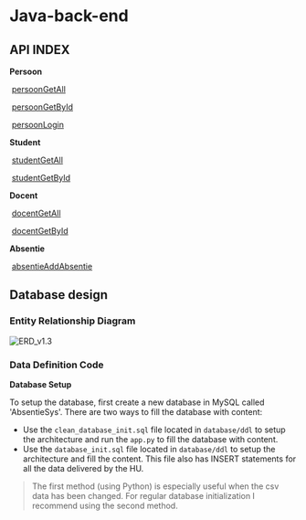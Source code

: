 # Java-back-end

## API INDEX

**Persoon**

​				[persoonGetAll](absentieAPI/docs/persoonGetAll.md)

​				[persoonGetById](absentieAPI/docs/persoonGetById.md)

​				[persoonLogin](absentieAPI/docs/persoonLogin.md)

**Student**

​				[studentGetAll](absentieAPI/docs/student/GetAll.md)

​				[studentGetById](absentieAPI/docs/studentGetById.md)

**Docent**

​				[docentGetAll](absentieAPI/docs/docent/GetAll.md)

​				[docentGetById](absentieAPI/docs/studentGetById.md)

**Absentie**

​				[absentieAddAbsentie](absentieAPI/docs/absentieAddAbsentie.md)





## Database design

### Entity Relationship Diagram



![ERD_v1.3](database/diagrams/ERD_v1.4.png)



### Data Definition Code

**Database Setup**

To setup the database, first create a new database in MySQL called 'AbsentieSys'. There are two ways to fill the database with content:

- Use the `clean_database_init.sql` file located in `database/ddl` to setup the architecture and run the `app.py` to fill the database with content.
- Use the `database_init.sql` file located in  `database/ddl` to setup the architecture and fill the content. This file also has INSERT statements for all the data delivered by the HU.

> The first method (using Python) is especially useful when the csv data has been changed. For regular database initialization I recommend using the second method.